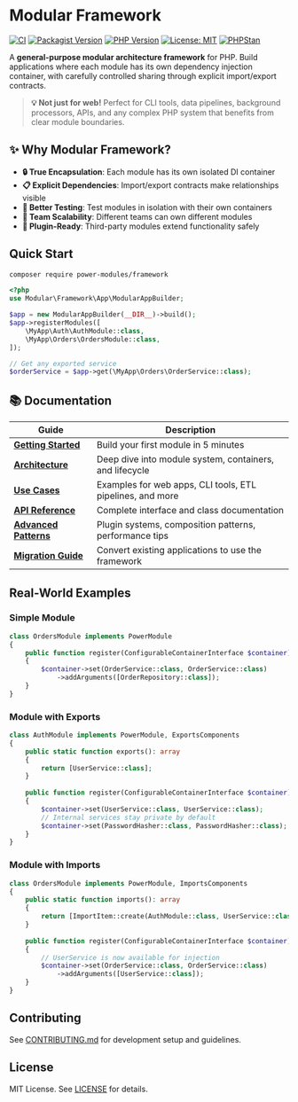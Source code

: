 # Modular Framework

[![CI](https://github.com/power-modules/framework/actions/workflows/php.yml/badge.svg)](https://github.com/power-modules/framework/actions/workflows/php.yml)
[![Packagist Version](https://img.shields.io/packagist/v/power-modules/framework)](https://packagist.org/packages/power-modules/framework)
[![PHP Version](https://img.shields.io/packagist/php-v/power-modules/framework)](https://packagist.org/packages/power-modules/framework)
[![License: MIT](https://img.shields.io/badge/License-MIT-yellow.svg)](LICENSE)
[![PHPStan](https://img.shields.io/badge/PHPStan-level%208-blue)](#)

A **general-purpose modular architecture framework** for PHP. Build applications where each module has its own dependency injection container, with carefully controlled sharing through explicit import/export contracts.

> **💡 Not just for web!** Perfect for CLI tools, data pipelines, background processors, APIs, and any complex PHP system that benefits from clear module boundaries.

## ✨ Why Modular Framework?

- **🔒 True Encapsulation**: Each module has its own isolated DI container
- **📋 Explicit Dependencies**: Import/export contracts make relationships visible  
- **🧪 Better Testing**: Test modules in isolation with their own containers
- **👥 Team Scalability**: Different teams can own different modules
- **🔌 Plugin-Ready**: Third-party modules extend functionality safely

## Quick Start

```bash
composer require power-modules/framework
```

```php
<?php
use Modular\Framework\App\ModularAppBuilder;

$app = new ModularAppBuilder(__DIR__)->build();
$app->registerModules([
    \MyApp\Auth\AuthModule::class,
    \MyApp\Orders\OrdersModule::class,
]);

// Get any exported service
$orderService = $app->get(\MyApp\Orders\OrderService::class);
```

## 📚 Documentation

| Guide | Description |
|-------|-------------|
| **[Getting Started](docs/getting-started.md)** | Build your first module in 5 minutes |
| **[Architecture](docs/architecture.md)** | Deep dive into module system, containers, and lifecycle |
| **[Use Cases](docs/use-cases/README.md)** | Examples for web apps, CLI tools, ETL pipelines, and more |
| **[API Reference](docs/api-reference.md)** | Complete interface and class documentation |
| **[Advanced Patterns](docs/advanced-patterns.md)** | Plugin systems, composition patterns, performance tips |
| **[Migration Guide](docs/migration-guide.md)** | Convert existing applications to use the framework |

## Real-World Examples

### Simple Module
```php
class OrdersModule implements PowerModule
{
    public function register(ConfigurableContainerInterface $container): void
    {
        $container->set(OrderService::class, OrderService::class)
            ->addArguments([OrderRepository::class]);
    }
}
```

### Module with Exports
```php
class AuthModule implements PowerModule, ExportsComponents
{
    public static function exports(): array
    {
        return [UserService::class];
    }
    
    public function register(ConfigurableContainerInterface $container): void
    {
        $container->set(UserService::class, UserService::class);
        // Internal services stay private by default
        $container->set(PasswordHasher::class, PasswordHasher::class);
    }
}
```

### Module with Imports
```php
class OrdersModule implements PowerModule, ImportsComponents
{
    public static function imports(): array
    {
        return [ImportItem::create(AuthModule::class, UserService::class)];
    }
    
    public function register(ConfigurableContainerInterface $container): void
    {
        // UserService is now available for injection
        $container->set(OrderService::class, OrderService::class)
            ->addArguments([UserService::class]);
    }
}
```

## Contributing

See [CONTRIBUTING.md](CONTRIBUTING.md) for development setup and guidelines.

## License

MIT License. See [LICENSE](LICENSE) for details.